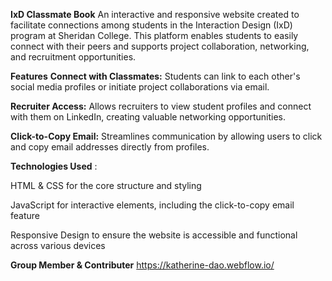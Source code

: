 **IxD Classmate Book**
An interactive and responsive website created to facilitate connections among students in the Interaction Design (IxD) program at Sheridan College. This platform enables students to easily connect with their peers and supports project collaboration, networking, and recruitment opportunities.

**Features**
**Connect with Classmates:** Students can link to each other's social media profiles or initiate project collaborations via email.

**Recruiter Access:** Allows recruiters to view student profiles and connect with them on LinkedIn, creating valuable networking opportunities.

**Click-to-Copy Email:** Streamlines communication by allowing users to click and copy email addresses directly from profiles.

**Technologies Used** :

HTML & CSS for the core structure and styling

JavaScript for interactive elements, including the click-to-copy email feature

Responsive Design to ensure the website is accessible and functional across various devices

**Group Member & Contributer**
https://katherine-dao.webflow.io/
